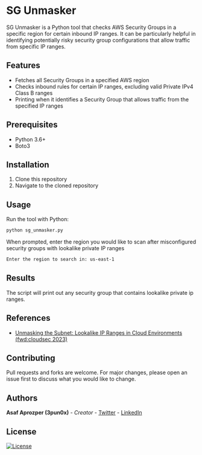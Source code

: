 # SG Unmasker

SG Unmasker is a Python tool that checks AWS Security Groups in a specific region for certain inbound IP ranges. 
It can be particularly helpful in identifying potentially risky security group configurations that allow traffic from specific IP ranges.

## Features

- Fetches all Security Groups in a specified AWS region
- Checks inbound rules for certain IP ranges, excluding valid Private IPv4 Class B ranges
- Printing when it identifies a Security Group that allows traffic from the specified IP ranges

## Prerequisites
- Python 3.6+
- Boto3

## Installation
1. Clone this repository
2. Navigate to the cloned repository

## Usage
Run the tool with Python:
```bash
python sg_unmasker.py
```
When prompted, enter the region you would like to scan after misconfigured security groups with lookalike private IP ranges
```bash
Enter the region to search in: us-east-1
```

## Results
The script will print out any security group that contains lookalike private ip ranges.

## References
- [Unmasking the Subnet: Lookalike IP Ranges in Cloud Environments (fwd:cloudsec 2023)](https://pretalx.com/fwd-cloudsec-2023/talk/XDU89P/)

## Contributing
Pull requests and forks are welcome. For major changes, please open an issue first to discuss what you would like to change.

## Authors
**Asaf Aprozper (3pun0x)** - *Creator* - [Twitter](https://twitter.com/3pun0x) - [LinkedIn](https://www.linkedin.com/in/asafaprozper) 

## License
[![License](https://img.shields.io/badge/License-Apache_2.0-blue.svg)](https://opensource.org/licenses/Apache-2.0)
